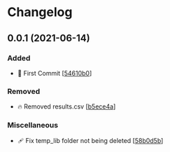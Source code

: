 # Changelog

<a name="0.0.1"></a>
## 0.0.1 (2021-06-14)

### Added

- 🎉 First Commit [[54610b0](https://github.com/seancrowe/chili-pdf-compare/commit/54610b0424b375ebe1717be9c28570dd06e3189d)]

### Removed

- 🔥 Removed results.csv [[b5ece4a](https://github.com/seancrowe/chili-pdf-compare/commit/b5ece4a165c9b9c479c7024e44bec50c0163ba48)]

### Miscellaneous

-  🩹 Fix temp_lib folder not being deleted [[58b0d5b](https://github.com/seancrowe/chili-pdf-compare/commit/58b0d5b091028bae4d06641558b78a874bb574e5)]


